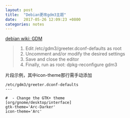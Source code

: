 ```yaml
---
layout: post
title:  "Debian更改gdm3主题"
date:   2017-05-26 12:09:23 +0800
categories: notes
---
```


[debian wiki: GDM](https://wiki.debian.org/GDM)

> 1. Edit /etc/gdm3/greeter.dconf-defaults as root
> 2. Uncomment and/or modify the desired settings
> 3. Save and close the editor
> 4. Finally, run as root: dpkg-reconfigure gdm3

片段示例，其中icon-theme那行需手动添加

```
/etc/gdm3/greeter.dconf-defaults
---

#  - Change the GTK+ theme
[org/gnome/desktop/interface]
gtk-theme='Arc-Darker'
icon-theme='Arc'

```
